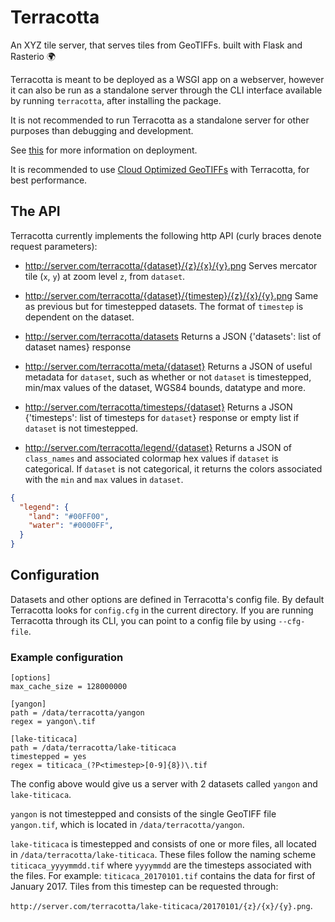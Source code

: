 # Terracotta
An XYZ tile server, that serves tiles from GeoTIFFs. built with Flask and Rasterio :earth_africa:

Terracotta is meant to be deployed as a WSGI app on a webserver, however it can also be run as a standalone server through the CLI interface available by running `terracotta`, after installing the package.

It is not recommended to run Terracotta as a standalone server for other purposes than debugging and development.

See [this](http://flask.pocoo.org/docs/0.12/deploying/) for more information on deployment.

It is recommended to use [Cloud Optimized GeoTIFFs](http://www.cogeo.org) with Terracotta, for best performance.

## The API
Terracotta currently implements the following http API (curly braces denote request parameters):

- http://server.com/terracotta/{dataset}/{z}/{x}/{y}.png
Serves mercator tile (`x`, `y`) at zoom level `z`, from `dataset`.

- http://server.com/terracotta/{dataset}/{timestep}/{z}/{x}/{y}.png
Same as previous but for timestepped datasets.
The format of `timestep` is dependent on the dataset.

- http://server.com/terracotta/datasets
Returns a JSON {'datasets': list of dataset names} response

- http://server.com/terracotta/meta/{dataset}
Returns a JSON of useful metadata for `dataset`, such as whether or not `dataset` is timestepped,
min/max values of the dataset, WGS84 bounds, datatype and more.

- http://server.com/terracotta/timesteps/{dataset}
Returns a JSON {'timesteps': list of timesteps for `dataset`} response
or empty list if `dataset` is not timestepped.

- http://server.com/terracotta/legend/{dataset}
Returns a JSON of `class_names` and associated colormap hex values if `dataset` is categorical.
If `dataset` is not categorical, it returns the colors associated with the `min` and `max` values in `dataset`.

```json
{
  "legend": {
    "land": "#00FF00",
    "water": "#0000FF",
  }
}
```

## Configuration
Datasets and other options are defined in Terracotta's config file.
By default Terracotta looks for `config.cfg` in the current directory.
If you are running Terracotta through its CLI, you can point to a config file by using `--cfg-file`.

### Example configuration
```
[options]
max_cache_size = 128000000

[yangon]
path = /data/terracotta/yangon
regex = yangon\.tif

[lake-titicaca]
path = /data/terracotta/lake-titicaca
timestepped = yes
regex = titicaca_(?P<timestep>[0-9]{8})\.tif
```

The config above would give us a server with 2 datasets called `yangon` and `lake-titicaca`.

`yangon` is not timestepped and consists of the single GeoTIFF file `yangon.tif`, which is located in
`/data/terracotta/yangon`.

`lake-titicaca` is timestepped and consists of one or more files, all located in `/data/terracotta/lake-titicaca`.
These files follow the naming scheme `titicaca_yyyymmdd.tif` where `yyyymmdd` are the timesteps associated with the files.
For example: `titicaca_20170101.tif` contains the data for first of January 2017. Tiles from this timestep can be requested through:

`http://server.com/terracotta/lake-titicaca/20170101/{z}/{x}/{y}.png`.

